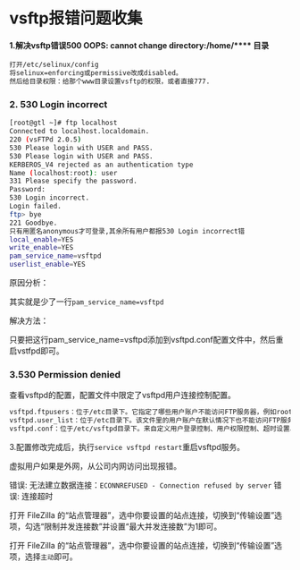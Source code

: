 # vsftp报错问题收集 
#### 1.解决vsftp错误500 OOPS: cannot change directory:/home/**** 目录

```bash
打开/etc/selinux/config
将selinux=enforcing或permissive改成disabled。
然后给目录权限：给那个www目录设置vsftp的权限，或者直接777.
```
### 2. 530 Login incorrect

```bash
[root@gtl ~]# ftp localhost
Connected to localhost.localdomain.
220 (vsFTPd 2.0.5)
530 Please login with USER and PASS.
530 Please login with USER and PASS.
KERBEROS_V4 rejected as an authentication type
Name (localhost:root): user
331 Please specify the password.
Password:
530 Login incorrect.
Login failed.
ftp> bye
221 Goodbye.
只有用匿名anonymous才可登录,其余所有用户都报530 Login incorrect错
local_enable=YES
write_enable=YES
pam_service_name=vsftpd
userlist_enable=YES
```
原因分析：


其实就是少了一行`pam_service_name=vsftpd`

解决方法：

只要把这行pam_service_name=vsftpd添加到vsftpd.conf配置文件中，然后重启vstfpd即可。

### 3.530 Permission denied

查看vsftpd的配置，配置文件中限定了vsftpd用户连接控制配置。

```bash
vsftpd.ftpusers：位于/etc目录下。它指定了哪些用户账户不能访问FTP服务器，例如root等。
vsftpd.user_list：位于/etc目录下。该文件里的用户账户在默认情况下也不能访问FTP服务器，仅当vsftpd .conf配置文件里启用userlist_enable=NO选项时才允许访问。
vsftpd.conf：位于/etc/vsftpd目录下。来自定义用户登录控制、用户权限控制、超时设置、服务器功能选项、服务器性能选项、服务器响应消息等FTP服务器的配置。
```

3.配置修改完成后，执行`service vsftpd restart`重启vsftpd服务。

虚拟用户如果是外网，从公司内网访问出现报错。

错误: 无法建立数据连接：`ECONNREFUSED - Connection refused by server`
错误: 连接超时

打开 FileZilla 的“站点管理器”，选中你要设置的站点连接，切换到“传输设置”选项，勾选“限制并发连接数”并设置“最大并发连接数”为1即可。

打开 FileZilla 的“站点管理器”，选中你要设置的站点连接，切换到“传输设置”选项，选择`主动`即可。


